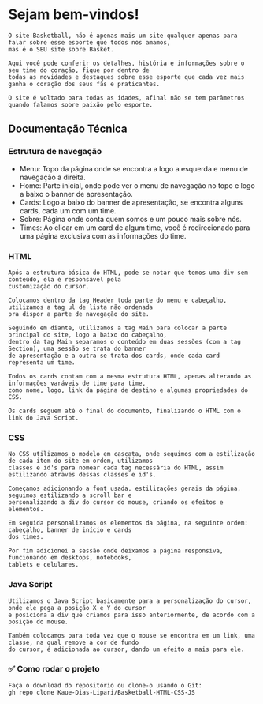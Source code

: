 # __Sejam bem-vindos!__
    O site Basketball, não é apenas mais um site qualquer apenas para falar sobre esse esporte que todos nós amamos,
    mas é o SEU site sobre Basket.
    
    Aqui você pode conferir os detalhes, história e informações sobre o seu time do coração, fique por dentro de
    todas as novidades e destaques sobre esse esporte que cada vez mais ganha o coração dos seus fãs e praticantes.

    O site é voltado para todas as idades, afinal não se tem parâmetros quando falamos sobre paixão pelo esporte.

## __Documentação Técnica__
### Estrutura de navegação
* Menu: Topo da página onde se encontra a logo a esquerda e menu de navegação a direita.
* Home: Parte inicial, onde pode ver o menu de navegação no topo e logo a baixo o banner de apresentação.
* Cards: Logo a baixo do banner de apresentação, se encontra alguns cards, cada um com um time.
* Sobre: Página onde conta quem somos e um pouco mais sobre nós.
* Times: Ao clicar em um card de algum time, você é redirecionado para uma página exclusiva com as informações do time.

### HTML
    Após a estrutura básica do HTML, pode se notar que temos uma div sem conteúdo, ela é responsável pela
    customização do cursor.

    Colocamos dentro da tag Header toda parte do menu e cabeçalho, utilizamos a tag ul de lista não ordenada
    pra dispor a parte de navegação do site.
  
    Seguindo em diante, utilizamos a tag Main para colocar a parte principal do site, logo a baixo do cabeçalho,
    dentro da tag Main separamos o conteúdo em duas sessões (com a tag Section), uma sessão se trata do banner
    de apresentação e a outra se trata dos cards, onde cada card representa um time.

    Todos os cards contam com a mesma estrutura HTML, apenas alterando as informações varáveis de time para time,
    como nome, logo, link da página de destino e algumas propriedades do CSS.

    Os cards seguem até o final do documento, finalizando o HTML com o link do Java Script.

### CSS
    No CSS utilizamos o modelo em cascata, onde seguimos com a estilização de cada item do site em ordem, utilizamos
    classes e id's para nomear cada tag necessária do HTML, assim estilizando através dessas classes e id's.

    Começamos adicionando a font usada, estilizações gerais da página, seguimos estilizando a scroll bar e
    personalizando a div do cursor do mouse, criando os efeitos e elementos.
    
    Em seguida personalizamos os elementos da página, na seguinte ordem: cabeçalho, banner de início e cards
    dos times.

    Por fim adicionei a sessão onde deixamos a página responsiva, funcionando em desktops, notebooks,
    tablets e celulares.

### Java Script
    Utilizamos o Java Script basicamente para a personalização do cursor, onde ele pega a posição X e Y do cursor
    e posiciona a div que criamos para isso anteriormente, de acordo com a posição do mouse.

    Também colocamos para toda vez que o mouse se encontra em um link, uma classe, na qual remove a cor de fundo
    do cursor, é adicionada ao cursor, dando um efeito a mais para ele.

### ✅ Como rodar o projeto
    Faça o download do repositório ou clone-o usando o Git:
    gh repo clone Kaue-Dias-Lipari/Basketball-HTML-CSS-JS


